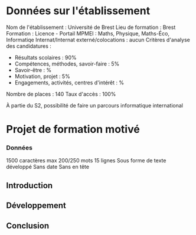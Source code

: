 # Données sur l'établissement
Nom de l'établissement : Université de Brest
Lieu de formation : Brest
Formation : Licence - Portail MPMEI : Maths, Physique, Maths-Éco, Informatiqe
Internat/Internat externé/colocations : aucun
Critères d'analyse des candidatures :
- Résultats scolaires : 90%
- Compétences, méthodes, savoir-faire : 5%
- Savoir-être : %
- Motivation, projet : 5%
- Engagements, activités, centres d'intérêt : %

Nombre de places : 140
Taux d'accès : 100%

À partie du S2, possibilité de faire un parcours informatique international

# Projet de formation motivé
### Données
1500 caractères max
200/250 mots
15 lignes
Sous forme de texte développé
Sans date
Sans en tête
## Introduction

## Développement

## Conclusion